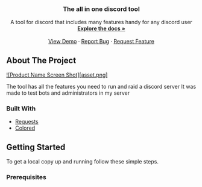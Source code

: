 
  <h3 align="center">The all in one discord tool</h3>

  <p align="center">
    A tool for discord that includes many features handy for any discord user
    <br />
    <a href="https://github.com/logicguy1/The-all-in-one-discord-tool"><strong>Explore the docs »</strong></a>
    <br />
    <br />
    <a href="https://github.com/logicguy1/The-all-in-one-discord-tool">View Demo</a>
    ·
    <a href="https://github.com/logicguy1/The-all-in-one-discord-tool/issues">Report Bug</a>
    ·
    <a href="https://github.com/logicguy1/The-all-in-one-discord-tool/issues">Request Feature</a>
  </p>
  
## About The Project

[![Product Name Screen Shot][asset.png]](https://discord.gg/TMshrBeyHE)

The tool has all the features you need to run and raid a discord server
It was made to test bots and administrators in my server

### Built With

* [Requests](https://github.com/psf/requests)
* [Colored](https://gitlab.com/dslackw/colored)

## Getting Started

To get a local copy up and running follow these simple steps.

### Prerequisites

